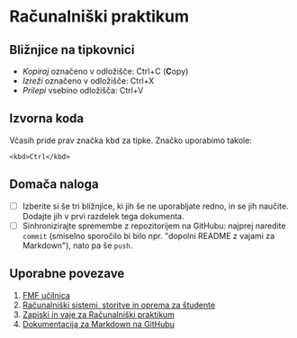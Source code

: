 <!-- glavni naslov -->
# Računalniški praktikum
<!-- To je komentar, ki bo na prikazanem Markdown-u skrit. 
     V tem besedilu so v komentarjih napisana navodila za reševanje. -->

<!-- 2. nivojski razdelek -->
## Bližnjice na tipkovnici

- *Kopiraj* označeno v odložišče: Ctrl+C (**C**opy)
- *Izreži* označeno v odložišče: Ctrl+X
- *Prilepi* vsebino odložišča: Ctrl+V

<!-- 2. nivojski razdelek -->
## Izvorna koda

Včasih pride prav značka <kbd>kbd</kbd> za tipke. Značko uporabimo takole:

<!-- začetek bloka z izvorno kodo -->
```
<kbd>Ctrl</kbd>
```
<!-- konec bloka z izvorno kodo -->

<!-- 2. nivojski razdelek -->
## Domača naloga

<!-- Spodnji seznam bo pripravil seznam nalog. Na GitHubu bodo lepo vidna potrditvena polja, 
     VSCode pa bo prikazal samo oglate oklepaje. Ko nalogo opravite, si to lahko zabeležite tako,
     da spremenite [ ] v [x]. -->
- [ ] Izberite si še tri bližnjice, ki jih še ne uporabljate redno, in se jih naučite. 
      Dodajte jih v prvi razdelek tega dokumenta.
- [ ] Sinhronizirajte spremembe z repozitorijem na GitHubu: najprej naredite `commit` (smiselno sporočilo bi bilo npr. "dopolni README z vajami za Markdown"), nato pa še `push`.

<!-- 2. nivojski razdelek -->
## Uporabne povezave

1.  [FMF učilnica](https://ucilnica.fmf.uni-lj.si/)<!-- https://ucilnica.fmf.uni-lj.si/ -->
2. [Računalniški sistemi, storitve in oprema za študente](https://ucilnica.fmf.uni-lj.si/mod/page/view.php?id=51619) <!-- https://ucilnica.fmf.uni-lj.si/mod/page/view.php?id=51619 -->
3. [Zapiski in vaje za Računalniški praktikum](https://racunalniski-praktikum.github.io/) <!-- https://racunalniski-praktikum.github.io/ -->
4. [Dokumentacija za Markdown na GitHubu](https://docs.github.com/en/get-started/writing-on-github/getting-started-with-writing-and-formatting-on-github/basic-writing-and-formatting-syntax) <!-- https://docs.github.com/en/get-started/writing-on-github/getting-started-with-writing-and-formatting-on-github/basic-writing-and-formatting-syntax -->